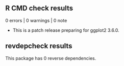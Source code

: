 ## R CMD check results

0 errors | 0 warnings | 0 note

* This is a patch release preparing for ggplot2 3.6.0.

## revdepcheck results

This package has 0 reverse dependencies.
